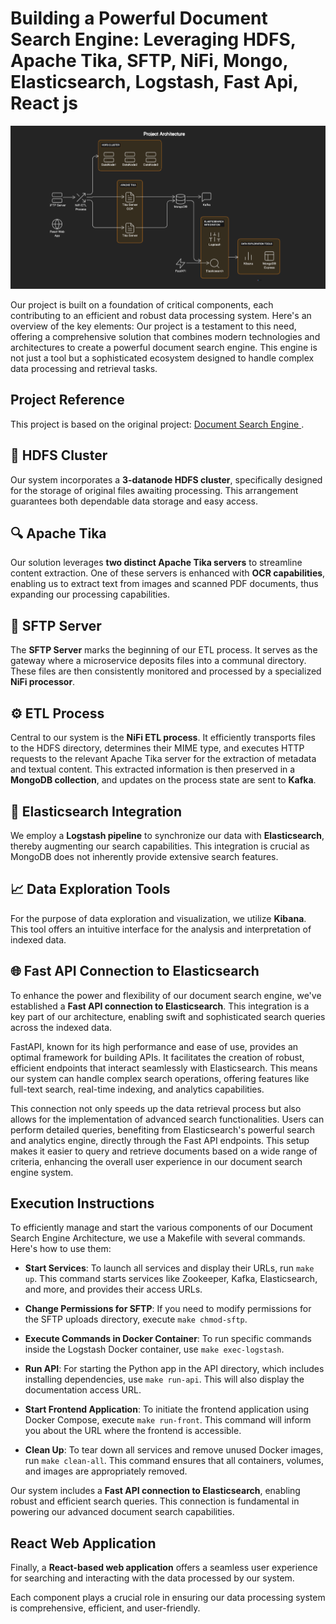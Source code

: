 # Building a Powerful Document Search Engine: Leveraging HDFS, Apache Tika, SFTP, NiFi, Mongo, Elasticsearch, Logstash, Fast Api, React js

![Architecture](img/searchdiagram.png)

Our project is built on a foundation of critical components, each contributing to an efficient and robust data processing system. Here's an overview of the key elements:
Our project is a testament to this need, offering a comprehensive solution that combines modern technologies and architectures to create a powerful document search engine. This engine is not just a tool but a sophisticated ecosystem designed to handle complex data processing and retrieval tasks.

## Project Reference
This project is based on the original project: [Document Search Engine ]([https://github.com/sergio11/document_search_engine/blob/master/README.md](https://github.com/sergio11/document_search_engine_architecture/tree/master)).

## 💾 HDFS Cluster
Our system incorporates a **3-datanode HDFS cluster**, specifically designed for the storage of original files awaiting processing. This arrangement guarantees both dependable data storage and easy access.

## 🔍 Apache Tika
Our solution leverages **two distinct Apache Tika servers** to streamline content extraction. One of these servers is enhanced with **OCR capabilities**, enabling us to extract text from images and scanned PDF documents, thus expanding our processing capabilities.

## 🚀 SFTP Server
The **SFTP Server** marks the beginning of our ETL process. It serves as the gateway where a microservice deposits files into a communal directory. These files are then consistently monitored and processed by a specialized **NiFi processor**.

## ⚙️ ETL Process
Central to our system is the **NiFi ETL process**. It efficiently transports files to the HDFS directory, determines their MIME type, and executes HTTP requests to the relevant Apache Tika server for the extraction of metadata and textual content. This extracted information is then preserved in a **MongoDB collection**, and updates on the process state are sent to **Kafka**.

## 🔎 Elasticsearch Integration
We employ a **Logstash pipeline** to synchronize our data with **Elasticsearch**, thereby augmenting our search capabilities. This integration is crucial as MongoDB does not inherently provide extensive search features.

## 📈 Data Exploration Tools
For the purpose of data exploration and visualization, we utilize **Kibana**. This tool offers an intuitive interface for the analysis and interpretation of indexed data.

## 🌐 Fast API Connection to Elasticsearch
To enhance the power and flexibility of our document search engine, we've established a **Fast API connection to Elasticsearch**. This integration is a key part of our architecture, enabling swift and sophisticated search queries across the indexed data.

FastAPI, known for its high performance and ease of use, provides an optimal framework for building APIs. It facilitates the creation of robust, efficient endpoints that interact seamlessly with Elasticsearch. This means our system can handle complex search operations, offering features like full-text search, real-time indexing, and analytics capabilities.

This connection not only speeds up the data retrieval process but also allows for the implementation of advanced search functionalities. Users can perform detailed queries, benefiting from Elasticsearch's powerful search and analytics engine, directly through the Fast API endpoints. This setup makes it easier to query and retrieve documents based on a wide range of criteria, enhancing the overall user experience in our document search engine system.

## Execution Instructions

To efficiently manage and start the various components of our Document Search Engine Architecture, we use a Makefile with several commands. Here's how to use them:

- **Start Services**: To launch all services and display their URLs, run `make up`. This command starts services like Zookeeper, Kafka, Elasticsearch, and more, and provides their access URLs.

- **Change Permissions for SFTP**: If you need to modify permissions for the SFTP uploads directory, execute `make chmod-sftp`.

- **Execute Commands in Docker Container**: To run specific commands inside the Logstash Docker container, use `make exec-logstash`.

- **Run API**: For starting the Python app in the API directory, which includes installing dependencies, use `make run-api`. This will also display the documentation access URL.

- **Start Frontend Application**: To initiate the frontend application using Docker Compose, execute `make run-front`. This command will inform you about the URL where the frontend is accessible.

- **Clean Up**: To tear down all services and remove unused Docker images, run `make clean-all`. This command ensures that all containers, volumes, and images are appropriately removed.

Our system includes a **Fast API connection to Elasticsearch**, enabling robust and efficient search queries. This connection is fundamental in powering our advanced document search capabilities.

## React Web Application
Finally, a **React-based web application** offers a seamless user experience for searching and interacting with the data processed by our system.

Each component plays a crucial role in ensuring our data processing system is comprehensive, efficient, and user-friendly.
